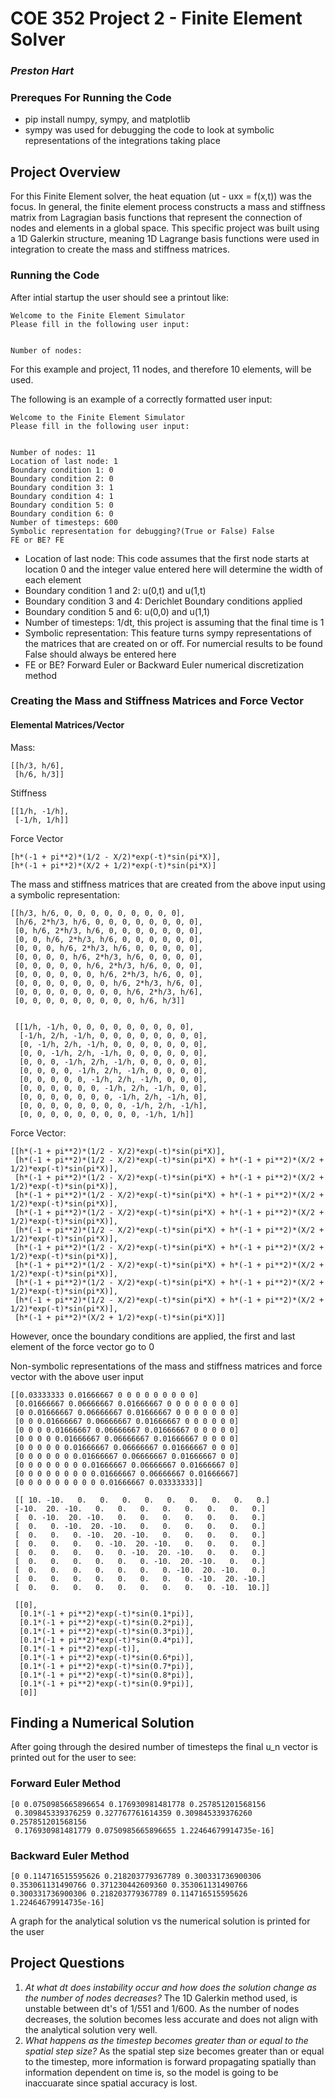 # COE 352 Project 2 - Finite Element Solver
### _Preston Hart_

### Prereques For Running the Code
- pip install numpy, sympy, and matplotlib
- sympy was used for debugging the code to look at symbolic representations of the integrations taking place

## Project Overview
For this Finite Element solver, the heat equation (ut - uxx = f(x,t)) was the focus. In general, the finite element process constructs a mass and stiffness matrix from Lagragian basis functions that represent the connection of nodes and elements in a global space.
This specific project was built using a 1D Galerkin structure, meaning 1D Lagrange basis functions were used in integration to create the mass and stiffness matrices.

### Running the Code
After intial startup the user should see a printout like:

```
Welcome to the Finite Element Simulator
Please fill in the following user input:


Number of nodes:
```


For this example and project, 11 nodes, and therefore 10 elements, will be used.

The following is an example of a correctly formatted user input:
```
Welcome to the Finite Element Simulator
Please fill in the following user input:


Number of nodes: 11
Location of last node: 1
Boundary condition 1: 0
Boundary condition 2: 0
Boundary condition 3: 1
Boundary condition 4: 1
Boundary condition 5: 0
Boundary condition 6: 0
Number of timesteps: 600
Symbolic representation for debugging?(True or False) False
FE or BE? FE
```
- Location of last node: This code assumes that the first node starts at location 0 and the integer value entered here will determine the width of each element
- Boundary condition 1 and 2: u(0,t) and u(1,t)
- Boundary condition 3 and 4: Derichlet Boundary conditions applied
- Boundary condition 5 and 6: u(0,0) and u(1,1)
- Number of timesteps: 1/dt, this project is assuming that the final time is 1
- Symbolic representation: This feature turns sympy representations of the matrices that are created on or off. For numercial results to be found False should always be entered here
- FE or BE? Forward Euler or Backward Euler numerical discretization method

### Creating the Mass and Stiffness Matrices and Force Vector

#### Elemental Matrices/Vector
Mass:
```
[[h/3, h/6], 
 [h/6, h/3]]
```
Stiffness
```
[[1/h, -1/h], 
 [-1/h, 1/h]]
 ```

 Force Vector
 ```
 [h*(-1 + pi**2)*(1/2 - X/2)*exp(-t)*sin(pi*X)], 
 [h*(-1 + pi**2)*(X/2 + 1/2)*exp(-t)*sin(pi*X)]
 ```



The mass and stiffness matrices that are created from the above input using a symbolic representation: 

```
[[h/3, h/6, 0, 0, 0, 0, 0, 0, 0, 0, 0], 
 [h/6, 2*h/3, h/6, 0, 0, 0, 0, 0, 0, 0, 0], 
 [0, h/6, 2*h/3, h/6, 0, 0, 0, 0, 0, 0, 0], 
 [0, 0, h/6, 2*h/3, h/6, 0, 0, 0, 0, 0, 0], 
 [0, 0, 0, h/6, 2*h/3, h/6, 0, 0, 0, 0, 0], 
 [0, 0, 0, 0, h/6, 2*h/3, h/6, 0, 0, 0, 0], 
 [0, 0, 0, 0, 0, h/6, 2*h/3, h/6, 0, 0, 0], 
 [0, 0, 0, 0, 0, 0, h/6, 2*h/3, h/6, 0, 0], 
 [0, 0, 0, 0, 0, 0, 0, h/6, 2*h/3, h/6, 0], 
 [0, 0, 0, 0, 0, 0, 0, 0, h/6, 2*h/3, h/6], 
 [0, 0, 0, 0, 0, 0, 0, 0, 0, h/6, h/3]]


 [[1/h, -1/h, 0, 0, 0, 0, 0, 0, 0, 0, 0], 
  [-1/h, 2/h, -1/h, 0, 0, 0, 0, 0, 0, 0, 0], 
  [0, -1/h, 2/h, -1/h, 0, 0, 0, 0, 0, 0, 0], 
  [0, 0, -1/h, 2/h, -1/h, 0, 0, 0, 0, 0, 0], 
  [0, 0, 0, -1/h, 2/h, -1/h, 0, 0, 0, 0, 0], 
  [0, 0, 0, 0, -1/h, 2/h, -1/h, 0, 0, 0, 0], 
  [0, 0, 0, 0, 0, -1/h, 2/h, -1/h, 0, 0, 0], 
  [0, 0, 0, 0, 0, 0, -1/h, 2/h, -1/h, 0, 0], 
  [0, 0, 0, 0, 0, 0, 0, -1/h, 2/h, -1/h, 0], 
  [0, 0, 0, 0, 0, 0, 0, 0, -1/h, 2/h, -1/h], 
  [0, 0, 0, 0, 0, 0, 0, 0, 0, -1/h, 1/h]]
 ```

 Force Vector:
 ```
 [[h*(-1 + pi**2)*(1/2 - X/2)*exp(-t)*sin(pi*X)], 
  [h*(-1 + pi**2)*(1/2 - X/2)*exp(-t)*sin(pi*X) + h*(-1 + pi**2)*(X/2 + 1/2)*exp(-t)*sin(pi*X)], 
  [h*(-1 + pi**2)*(1/2 - X/2)*exp(-t)*sin(pi*X) + h*(-1 + pi**2)*(X/2 + 1/2)*exp(-t)*sin(pi*X)], 
  [h*(-1 + pi**2)*(1/2 - X/2)*exp(-t)*sin(pi*X) + h*(-1 + pi**2)*(X/2 + 1/2)*exp(-t)*sin(pi*X)], 
  [h*(-1 + pi**2)*(1/2 - X/2)*exp(-t)*sin(pi*X) + h*(-1 + pi**2)*(X/2 + 1/2)*exp(-t)*sin(pi*X)], 
  [h*(-1 + pi**2)*(1/2 - X/2)*exp(-t)*sin(pi*X) + h*(-1 + pi**2)*(X/2 + 1/2)*exp(-t)*sin(pi*X)], 
  [h*(-1 + pi**2)*(1/2 - X/2)*exp(-t)*sin(pi*X) + h*(-1 + pi**2)*(X/2 + 1/2)*exp(-t)*sin(pi*X)], 
  [h*(-1 + pi**2)*(1/2 - X/2)*exp(-t)*sin(pi*X) + h*(-1 + pi**2)*(X/2 + 1/2)*exp(-t)*sin(pi*X)], 
  [h*(-1 + pi**2)*(1/2 - X/2)*exp(-t)*sin(pi*X) + h*(-1 + pi**2)*(X/2 + 1/2)*exp(-t)*sin(pi*X)], 
  [h*(-1 + pi**2)*(1/2 - X/2)*exp(-t)*sin(pi*X) + h*(-1 + pi**2)*(X/2 + 1/2)*exp(-t)*sin(pi*X)], 
  [h*(-1 + pi**2)*(X/2 + 1/2)*exp(-t)*sin(pi*X)]]
```
However, once the boundary conditions are applied, the first and last element of the force vector go to 0

Non-symbolic representations of the mass and stiffness matrices and force vector with the above user input

```
[[0.03333333 0.01666667 0 0 0 0 0 0 0 0 0]
 [0.01666667 0.06666667 0.01666667 0 0 0 0 0 0 0 0]
 [0 0.01666667 0.06666667 0.01666667 0 0 0 0 0 0 0]
 [0 0 0.01666667 0.06666667 0.01666667 0 0 0 0 0 0]
 [0 0 0 0.01666667 0.06666667 0.01666667 0 0 0 0 0]
 [0 0 0 0 0.01666667 0.06666667 0.01666667 0 0 0 0]
 [0 0 0 0 0 0.01666667 0.06666667 0.01666667 0 0 0]
 [0 0 0 0 0 0 0.01666667 0.06666667 0.01666667 0 0]
 [0 0 0 0 0 0 0 0.01666667 0.06666667 0.01666667 0]
 [0 0 0 0 0 0 0 0 0.01666667 0.06666667 0.01666667]
 [0 0 0 0 0 0 0 0 0 0.01666667 0.03333333]]

 [[ 10. -10.   0.   0.   0.   0.   0.   0.   0.   0.   0.]
 [-10.  20. -10.   0.   0.   0.   0.   0.   0.   0.   0.]
 [  0. -10.  20. -10.   0.   0.   0.   0.   0.   0.   0.]
 [  0.   0. -10.  20. -10.   0.   0.   0.   0.   0.   0.]
 [  0.   0.   0. -10.  20. -10.   0.   0.   0.   0.   0.]
 [  0.   0.   0.   0. -10.  20. -10.   0.   0.   0.   0.]
 [  0.   0.   0.   0.   0. -10.  20. -10.   0.   0.   0.]
 [  0.   0.   0.   0.   0.   0. -10.  20. -10.   0.   0.]
 [  0.   0.   0.   0.   0.   0.   0. -10.  20. -10.   0.]
 [  0.   0.   0.   0.   0.   0.   0.   0. -10.  20. -10.]
 [  0.   0.   0.   0.   0.   0.   0.   0.   0. -10.  10.]]

 [[0], 
  [0.1*(-1 + pi**2)*exp(-t)*sin(0.1*pi)], 
  [0.1*(-1 + pi**2)*exp(-t)*sin(0.2*pi)], 
  [0.1*(-1 + pi**2)*exp(-t)*sin(0.3*pi)], 
  [0.1*(-1 + pi**2)*exp(-t)*sin(0.4*pi)], 
  [0.1*(-1 + pi**2)*exp(-t)], 
  [0.1*(-1 + pi**2)*exp(-t)*sin(0.6*pi)], 
  [0.1*(-1 + pi**2)*exp(-t)*sin(0.7*pi)], 
  [0.1*(-1 + pi**2)*exp(-t)*sin(0.8*pi)], 
  [0.1*(-1 + pi**2)*exp(-t)*sin(0.9*pi)], 
  [0]]
 ```

## Finding a Numerical Solution
After going through the desired number of timesteps the final u_n vector is printed out for the user to see:

### Forward Euler Method

```
[0 0.0750985665896654 0.176930981481778 0.257851201568156
 0.309845339376259 0.327767761614359 0.309845339376260 0.257851201568156
 0.176930981481779 0.0750985665896655 1.22464679914735e-16]
```
### Backward Euler Method
```
[0 0.114716515595626 0.218203779367789 0.300331736900306 0.353061131490766 0.371230442609360 0.353061131490766 0.300331736900306 0.218203779367789 0.114716515595626 1.22464679914735e-16]
```

A graph for the analytical solution vs the numerical solution is printed 
for the user


## Project Questions

1. *At what dt does instability occur and how does the solution change as the number of nodes decreases?*
    The 1D Galerkin method used, is unstable between dt's of 1/551 and 1/600. As the number of nodes decreases, the solution becomes less accurate and does not align with the analytical solution very well. 
2. *What happens as the timestep becomes greater than or equal to the spatial step size?* 
    As the spatial step size becomes greater than or equal to the timestep, more information is forward propagating spatially than information dependent on time is, so the model is going to be inaccuarate since spatial accuracy is lost.






